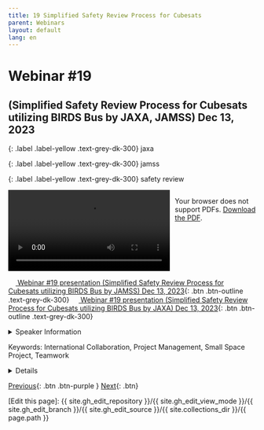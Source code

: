 ```yaml
---
title: 19 Simplified Safety Review Process for Cubesats 
parent: Webinars
layout: default
lang: en
---
```


# Webinar #19
## (Simplified Safety Review Process for Cubesats utilizing BIRDS Bus by JAXA, JAMSS) Dec 13, 2023

{: .label .label-yellow .text-grey-dk-300}
jaxa

{: .label .label-yellow .text-grey-dk-300}
jamss

{: .label .label-yellow .text-grey-dk-300}
safety review

<div style="display: flex; gap: 10px; align-items: flex-start;">
  <!-- Video Section -->
  <div style="flex: 2; max-width: 66%;">
    <video controls width="100%" height="auto">
      <source src="https://birds-project.com/open-source/video/birds_bus_opensource_webinar_19.mp4" type="video/mp4">
      Your browser does not support the video tag.
    </video>
  </div>

  <!-- Chat Section -->
  <div style="flex: 1; max-width: 33%;">
    <object 
      data="https://birds-project.com/open-source/pdf/BIRDS_BUS_Opensource_19_chat.pdf" 
      width="100%" 
      height="275px">
      <p>Your browser does not support PDFs. <a href="https://birds-project.com/open-source/pdf/BIRDS_BUS_Opensource_19_chat.pdf">Download the PDF</a>.</p>
    </object>
  </div>
</div>

<!-- Download Presentation -->
[<img src="https://raw.githubusercontent.com/FortAwesome/Font-Awesome/6.x/svgs/regular/circle-down.svg" width="15" height="15"> Webinar #19 presentation (Simplified Safety Review Process for Cubesats utilizing BIRDS Bus by JAMSS) Dec 13, 2023](https://birds-project.com/open-source/pdf/BIRDS_BUS_OpensourceWebinar_19_JAMSS.pdf){: .btn .btn-outline .text-grey-dk-300}
[<img src="https://raw.githubusercontent.com/FortAwesome/Font-Awesome/6.x/svgs/regular/circle-down.svg" width="15" height="15"> Webinar #19 presentation (Simplified Safety Review Process for Cubesats utilizing BIRDS Bus by JAXA) Dec 13, 2023](https://birds-project.com/open-source/pdf/BIRDS_BUS_OpensourceWebinar_19_JAXA.pdf){: .btn .btn-outline .text-grey-dk-300}


<details markdown="block">
<summary>Speaker Information</summary>
XXX  talked about XXX in his presentation titled "XXX".
</details>

Keywords: International Collaboration, Project Management, Small Space Project, Teamwork

<details markdown="block">
<summary>Details</summary>
XXX  talked about XXX in his presentation titled "XXX".
</details>

[Previous]({{site.url}}/resources/webinars/webinar-18/){: .btn .btn-purple }
[Next]({{site.url}}/resources/webinars/webinar-20/){: .btn}

[Edit this page]:  {{ site.gh_edit_repository }}/{{ site.gh_edit_view_mode }}/{{ site.gh_edit_branch }}/{{ site.gh_edit_source }}/{{ site.collections_dir }}/{{ page.path }}
